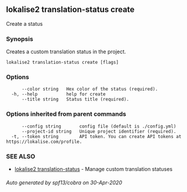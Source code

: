 ## lokalise2 translation-status create

Create a status

### Synopsis

Creates a custom translation status in the project.

```
lokalise2 translation-status create [flags]
```

### Options

```
      --color string   Hex color of the status (required).
  -h, --help           help for create
      --title string   Status title (required).
```

### Options inherited from parent commands

```
      --config string       config file (default is ./config.yml)
      --project-id string   Unique project identifier (required).
  -t, --token string        API token. You can create API tokens at https://lokalise.com/profile.
```

### SEE ALSO

* [lokalise2 translation-status](lokalise2_translation-status.md)	 - Manage custom translation statuses

###### Auto generated by spf13/cobra on 30-Apr-2020
